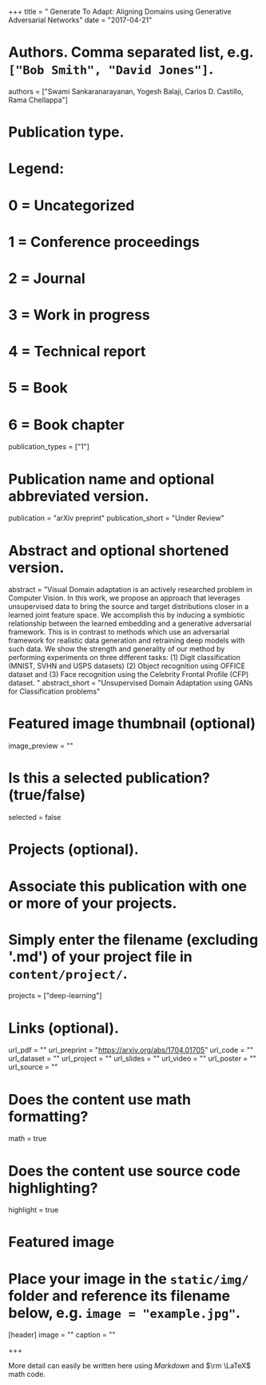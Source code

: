 +++
title = " Generate To Adapt: Aligning Domains using Generative Adversarial Networks"
date = "2017-04-21"

# Authors. Comma separated list, e.g. `["Bob Smith", "David Jones"]`.
authors = ["Swami Sankaranarayanan, Yogesh Balaji, Carlos D. Castillo, Rama Chellappa"]

# Publication type.
# Legend:
# 0 = Uncategorized
# 1 = Conference proceedings
# 2 = Journal
# 3 = Work in progress
# 4 = Technical report
# 5 = Book
# 6 = Book chapter
publication_types = ["1"]

# Publication name and optional abbreviated version.
publication = "arXiv preprint"
publication_short = "Under Review"

# Abstract and optional shortened version.
abstract = "Visual Domain adaptation is an actively researched problem in Computer Vision. In this work, we propose an approach that leverages unsupervised data to bring the source and target distributions closer in a learned joint feature space. We accomplish this by inducing a symbiotic relationship between the learned embedding and a generative adversarial framework. This is in contrast to methods which use an adversarial framework for realistic data generation and retraining deep models with such data. We show the strength and generality of our method by performing experiments on three different tasks: (1) Digit classification (MNIST, SVHN and USPS datasets) (2) Object recognition using OFFICE dataset and (3) Face recognition using the Celebrity Frontal Profile (CFP) dataset. "
abstract_short = "Unsupervised Domain Adaptation using GANs for Classification problems"

# Featured image thumbnail (optional)
image_preview = ""

# Is this a selected publication? (true/false)
selected = false

# Projects (optional).
#   Associate this publication with one or more of your projects.
#   Simply enter the filename (excluding '.md') of your project file in `content/project/`.
projects = ["deep-learning"]

# Links (optional).
url_pdf = ""
url_preprint = "https://arxiv.org/abs/1704.01705"
url_code = ""
url_dataset = ""
url_project = ""
url_slides = ""
url_video = ""
url_poster = ""
url_source = ""

# Does the content use math formatting?
math = true

# Does the content use source code highlighting?
highlight = true

# Featured image
# Place your image in the `static/img/` folder and reference its filename below, e.g. `image = "example.jpg"`.
[header]
image = ""
caption = ""

+++

More detail can easily be written here using *Markdown* and $\rm \LaTeX$ math code.
